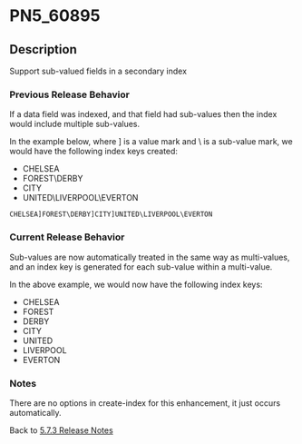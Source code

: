 # PN5_60895

<PageHeader /> 

## Description

Support sub-valued fields in a secondary index

### Previous Release Behavior

If a data field was indexed, and that field had sub-values then the index would include multiple sub-values.

In the example below, where ] is a value mark and \ is a sub-value mark, we would have the following index keys created:

- CHELSEA
- FOREST\DERBY
- CITY
- UNITED\LIVERPOOL\EVERTON

```
CHELSEA]FOREST\DERBY]CITY]UNITED\LIVERPOOL\EVERTON
```

### Current Release Behavior

Sub-values are now automatically treated in the same way as multi-values, and an index key is generated for each sub-value within a multi-value.

In the above example, we would now have the following index keys:

- CHELSEA
- FOREST
- DERBY
- CITY
- UNITED
- LIVERPOOL
- EVERTON

### Notes

There are no options in create-index for this enhancement, it just occurs automatically.

Back to [5.7.3 Release Notes](./../README.md)

  
<PageFooter />

